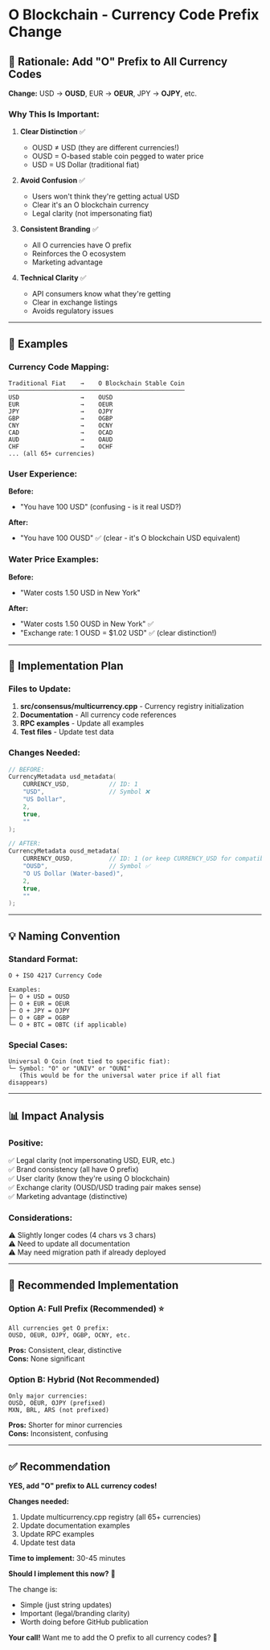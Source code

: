 # O Blockchain - Currency Code Prefix Change

## 🎯 **Rationale: Add "O" Prefix to All Currency Codes**

**Change:** USD → **OUSD**, EUR → **OEUR**, JPY → **OJPY**, etc.

### **Why This Is Important:**

1. **Clear Distinction** ✅
   - OUSD ≠ USD (they are different currencies!)
   - OUSD = O-based stable coin pegged to water price
   - USD = US Dollar (traditional fiat)

2. **Avoid Confusion** ✅
   - Users won't think they're getting actual USD
   - Clear it's an O blockchain currency
   - Legal clarity (not impersonating fiat)

3. **Consistent Branding** ✅
   - All O currencies have O prefix
   - Reinforces the O ecosystem
   - Marketing advantage

4. **Technical Clarity** ✅
   - API consumers know what they're getting
   - Clear in exchange listings
   - Avoids regulatory issues

---

## 📝 **Examples**

### **Currency Code Mapping:**

```
Traditional Fiat    →    O Blockchain Stable Coin
─────────────────────────────────────────────────
USD                 →    OUSD
EUR                 →    OEUR
JPY                 →    OJPY
GBP                 →    OGBP
CNY                 →    OCNY
CAD                 →    OCAD
AUD                 →    OAUD
CHF                 →    OCHF
... (all 65+ currencies)
```

### **User Experience:**

**Before:**
- "You have 100 USD" (confusing - is it real USD?)

**After:**
- "You have 100 OUSD" ✅ (clear - it's O blockchain USD equivalent)

### **Water Price Examples:**

**Before:**
- "Water costs 1.50 USD in New York"

**After:**  
- "Water costs 1.50 OUSD in New York" ✅
- "Exchange rate: 1 OUSD = $1.02 USD" ✅ (clear distinction!)

---

## 🔧 **Implementation Plan**

### **Files to Update:**

1. **src/consensus/multicurrency.cpp** - Currency registry initialization
2. **Documentation** - All currency code references
3. **RPC examples** - Update all examples
4. **Test files** - Update test data

### **Changes Needed:**

```cpp
// BEFORE:
CurrencyMetadata usd_metadata(
    CURRENCY_USD,           // ID: 1
    "USD",                  // Symbol ❌
    "US Dollar",
    2,
    true,
    ""
);

// AFTER:
CurrencyMetadata ousd_metadata(
    CURRENCY_OUSD,          // ID: 1 (or keep CURRENCY_USD for compatibility)
    "OUSD",                 // Symbol ✅
    "O US Dollar (Water-based)",
    2,
    true,
    ""
);
```

---

## 💡 **Naming Convention**

### **Standard Format:**
```
O + ISO 4217 Currency Code

Examples:
├─ O + USD = OUSD
├─ O + EUR = OEUR
├─ O + JPY = OJPY
├─ O + GBP = OGBP
└─ O + BTC = OBTC (if applicable)
```

### **Special Cases:**

```
Universal O Coin (not tied to specific fiat):
└─ Symbol: "O" or "UNIV" or "OUNI"
   (This would be for the universal water price if all fiat disappears)
```

---

## 📊 **Impact Analysis**

### **Positive:**
✅ Legal clarity (not impersonating USD, EUR, etc.)  
✅ Brand consistency (all have O prefix)  
✅ User clarity (know they're using O blockchain)  
✅ Exchange clarity (OUSD/USD trading pair makes sense)  
✅ Marketing advantage (distinctive)  

### **Considerations:**
⚠️ Slightly longer codes (4 chars vs 3 chars)  
⚠️ Need to update all documentation  
⚠️ May need migration path if already deployed  

---

## 🚀 **Recommended Implementation**

### **Option A: Full Prefix (Recommended)** ⭐

```
All currencies get O prefix:
OUSD, OEUR, OJPY, OGBP, OCNY, etc.
```

**Pros:** Consistent, clear, distinctive  
**Cons:** None significant  

### **Option B: Hybrid (Not Recommended)**

```
Only major currencies:
OUSD, OEUR, OJPY (prefixed)
MXN, BRL, ARS (not prefixed)
```

**Pros:** Shorter for minor currencies  
**Cons:** Inconsistent, confusing  

---

## ✅ **Recommendation**

**YES, add "O" prefix to ALL currency codes!**

**Changes needed:**
1. Update multicurrency.cpp registry (all 65+ currencies)
2. Update documentation examples
3. Update RPC examples
4. Update test data

**Time to implement:** 30-45 minutes

**Should I implement this now?** 🔧

The change is:
- Simple (just string updates)
- Important (legal/branding clarity)
- Worth doing before GitHub publication

**Your call!** Want me to add the O prefix to all currency codes? 🎯

